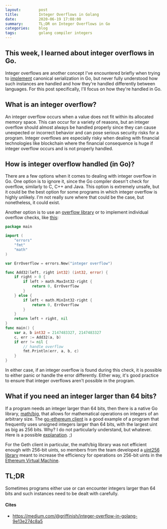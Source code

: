```yaml
---
layout:        post
title:         Integer Overflows in Golang
date:          2020-06-19 17:08:00
summary:       TL;DR on Integer Overflows in Go
categories:    blog
tags:          golang compiler integers
---
```


## This week, I learned about **integer overflows** in Go.
Integer overflows are another concept I've encountered briefly when trying to [implement](https://github.com/renaynay/go-canonical-serialization) canonical serialization in Go, but never fully understood how such instances are handled and how they're handled differently between languages. For this post specifically, I'll focus on how they're handled in Go.

## What is an integer overflow? 
An integer overflow occurs when a value does not fit within its allocated memory space. This can occur for a variety of reasons, but an integer overflow should almost always be handled properly since they can cause unexpected or incorrect behavior and can pose serious security risks for a program. Integer overflows are especially risky when dealing with financial technologies like blockchain where the financial consequence is huge if integer overflow occurs and is not properly handled.

## How is integer overflow handled (in Go)?
There are a few options when it comes to dealing with integer overflow in Go. One option is to ignore it, since the Go compiler doesn't check for overflow, similarly to C, C++ and Java. This option is extremely unsafe, but it could be the best option for some programs in which integer overflow is highly unlikely. I'm not really sure where that could be the case, but nonetheless, it could exist.

Another option is to use an [overflow library](https://github.com/JohnCGriffin/overflow) or to implement individual overflow checks, like [this](https://stackoverflow.com/questions/33641717/detect-signed-int-overflow-in-go): 

```go
package main

import (
    "errors"
    "fmt"
    "math"
)

var ErrOverflow = errors.New("integer overflow")

func Add32(left, right int32) (int32, error) {
    if right > 0 {
        if left > math.MaxInt32-right {
            return 0, ErrOverflow
        }
    } else {
        if left < math.MinInt32-right {
            return 0, ErrOverflow
        }
    }
    return left + right, nil
}
func main() {
    var a, b int32 = 2147483327, 2147483327
    c, err := Add32(a, b)
    if err != nil {
        // handle overflow
        fmt.Println(err, a, b, c)
    }
}
```

In either case, if an integer overflow is found during this check, it is possible to either panic or handle the error differently. Either way, it's good practice to ensure that integer overflows aren't possible in the program.

## What if you need an integer larger than 64 bits? 
If a program needs an integer larger than 64 bits, then there is a native Go library, [math/big](https://golang.org/pkg/math/big/), that allows for mathematical operations on integers of an arbitrary size. The [go-ethereum client](https://github.com/ethereum/go-ethereum/search?q=uint256&unscoped_q=uint256) is a good example of a program that frequently uses unsigned integers larger than 64 bits, with the largest uint as big as 256 bits. Why? I do not particularly understand, but whatever. Here is a possible [explanation](https://ethereum.stackexchange.com/questions/363/why-is-ether-divisible-to-18-decimal-places/499#499). ;)

For the Geth client in particular, the math/big library was not efficient enough with 256-bit uints, so members from the team developed a [uint256 library](https://github.com/holiman/uint256) meant to increase the efficiency for operations on 256-bit uints in the [Ethereum Virtual Machine](https://medium.com/mycrypto/the-ethereum-virtual-machine-how-does-it-work-9abac2b7c9e). 

## TL;DR
Sometimes programs either use or can encounter integers larger than 64 bits and such instances need to be dealt with carefully.

#### Cites
* https://medium.com/@griffinish/integer-overflow-in-golang-9e13e274c8a5
